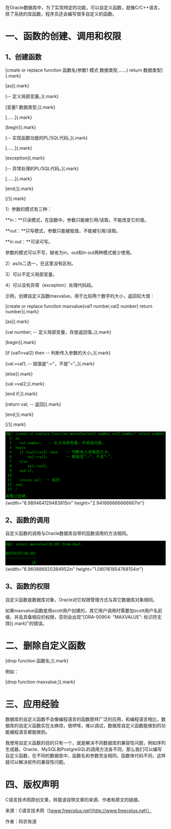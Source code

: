 在Oracle数据库中，为了实现特定的功能，可以自定义函数，就像C/C++语言，除了系统的库函数，程序员还会编写很多自定义的函数。

# 一、函数的创建、调用和权限

## 1、创建函数

[create or replace function 函数名(参数1 模式 数据类型,\...\...) return
数据类型]{.mark}

[as]{.mark}

[\-- 定义局部变量。]{.mark}

[变量1 数据类型;]{.mark}

[\...\...]{.mark}

[begin]{.mark}

[\-- 实现函数功能的PL/SQL代码。]{.mark}

[\...\...]{.mark}

[exception]{.mark}

[\-- 异常处理的PL/SQL代码。]{.mark}

[\...\...]{.mark}

[end;]{.mark}

[/]{.mark}

1）参数的模式有三种：

**in：**只读模式，在函数中，参数只能被引用/读取，不能改变它的值。

**out：**只写模式，参数只能被赋值，不能被引用/读取。

**in out：**可读可写。

参数的模式可以不写，缺省为in，out和in out两种模式极少使用。

2）as/is二选一，在这里没有区别。

3）可以不定义局部变量。

4）可以没有异常（exception）处理代码段。

示例，创建自定义函数maxvalue，用于比较两个数字的大小，返回较大值：

[create or replace function maxvalue(val1 number,val2 number) return
number]{.mark}

[as]{.mark}

[val number; \-- 定义局部变量，存放返回值。]{.mark}

[begin]{.mark}

[if (val1\>val2) then \-- 判断传入参数的大小。]{.mark}

[val:=val1; \-- 赋值是\":=\"，不是\"=\"。]{.mark}

[else]{.mark}

[val:=val2;]{.mark}

[end if;]{.mark}

[return val; \-- 返回]{.mark}

[end;]{.mark}

[/]{.mark}

![](/images/201/media/image1.png){width="6.989464129483815in"
height="2.941666666666667in"}

## 2、函数的调用

自定义函数的调用与Oracle数据库自带的函数调用的方法相同。

![](/images/201/media/image2.png){width="6.960886920384952in"
height="1.060161854768154in"}

## 3、函数的权限

自定义函数是数据库对象，Oracle对它权限管理方式与其它数据库对象相同。

如果maxvalue函数是用scott用户创建的，其它用户调用时需要加scott用户名前缀，并且具备相应的权限，否则会出现"[ORA-00904:
\"MAXVALUE\": 标识符无效]{.mark}"的错误。

# 二、删除自定义函数

[drop function 函数名;]{.mark}

例如：

[drop function maxvalue;]{.mark}

# 三、应用经验

数据库的自定义函数不会像编程语言的函数那样广泛的应用，和编程语言相比，数据库的自定义函数实在太麻烦，很啰嗦，难以调试，数据库自定义函数能做到的功能编程语言都能做到。

我使用自定义函数的目的只有一个，就是解决不同数据库的兼容性问题，例如序列生成器，Oracle、MySQL和PostgreSQL的调用方法各不同，那么我们可以编写自定义函数，在不同的数据库中，函数名和参数完全相同，函数体代码不同，这样就可以解决软件的兼容性问题。

# 四、版权声明

C语言技术网原创文章，转载请说明文章的来源、作者和原文的链接。

来源：C语言技术网（[www.freecplus.net](http://www.freecplus.net)）

作者：码农有道
